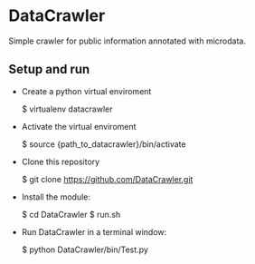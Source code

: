 DataCrawler
=========

Simple crawler for public information annotated with microdata.

Setup and run
------------
* Create a python virtual enviroment
    
    $ virtualenv datacrawler
    
* Activate the virtual enviroment
    
    $ source {path_to_datacrawler}/bin/activate

* Clone this repository

    $ git clone https://github.com/DataCrawler.git
    
* Install the module:

    $ cd DataCrawler
    $ run.sh

* Run DataCrawler in a terminal window:

    $ python DataCrawler/bin/Test.py


